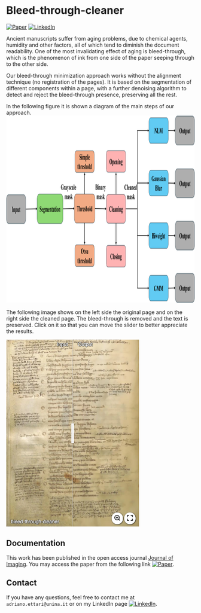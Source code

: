 # Bleed-through-cleaner


[![Paper](https://img.shields.io/badge/Paper-green)](https://www.mdpi.com/2313-433X/11/5/136) [![LinkedIn](https://img.shields.io/badge/LinkedIn-%230077B5.svg?logo=linkedin&logoColor=white)](https://www.linkedin.com/in/adriano-ettari-b8741b21b/)



Ancient manuscripts suffer from aging problems, due to chemical agents, humidity and other factors, all of which tend to diminish the document readability. One of the most invalidating effect of aging is bleed-through, which is the phenomenon of ink from one side of the paper seeping through to the other side. 

Our bleed-through minimization approach works without the alignment technique (no registration of the pages). It is based on the segmentation of different components within a page, with a further denoising algorithm to detect and reject the bleed-through presence, preserving all the rest.

In the following figure it is shown a diagram of the main steps of our approach.
<img src="assets/workflow_diagram.jpg" height="500px"/>

The following image shows on the left side the original page and on the right side the cleaned page. The bleed-through is removed and the text is preserved.
Click on it so that you can move the slider to better appreciate the results.

[<img src="assets/imgsli_bleed_through_cleaner.png" height="500px"/>](https://imgsli.com/MzM4MjA4)

## Documentation
This work has been published in the open access journal [Journal of Imaging](https://www.mdpi.com/journal/jimaging ). You may access the paper from the following link [![Paper](https://img.shields.io/badge/Paper-green)](https://www.mdpi.com/2313-433X/11/5/136).

## Contact
If you have any questions, feel free to contact me at `adriano.ettari@unina.it` or on my LinkedIn page [![LinkedIn](https://img.shields.io/badge/LinkedIn-%230077B5.svg?logo=linkedin&logoColor=white)](https://www.linkedin.com/in/adriano-ettari-b8741b21b/).
